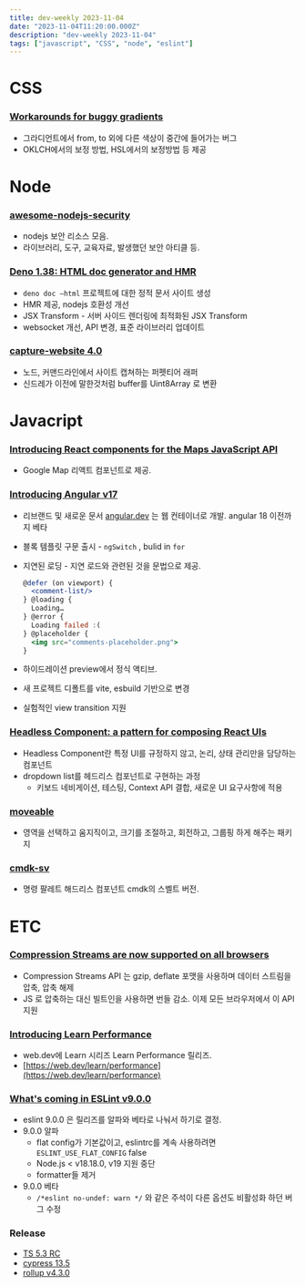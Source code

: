 ```yaml
---
title: dev-weekly 2023-11-04
date: "2023-11-04T11:20:00.000Z"
description: "dev-weekly 2023-11-04"
tags: ["javascript", "CSS", "node", "eslint"]
---
```


# CSS

### **[Workarounds for buggy gradients](https://keithjgrant.com/posts/2023/11/problematic-color-gradients-and-workarounds)**

- 그라디언트에서 from, to 외에 다른 색상이 중간에 들어가는 버그
- OKLCH에서의 보정 방법, HSL에서의 보정방법 등 제공

# Node

### **[awesome-nodejs-security](https://github.com/lirantal/awesome-nodejs-security)**

- nodejs 보안 리소스 모음.
- 라이브러리, 도구, 교육자료, 발생했던 보안 아티클 등.

### **[Deno 1.38: HTML doc generator and HMR](https://deno.com/blog/v1.38)**

- `deno doc —html` 프로젝트에 대한 정적 문서 사이트 생성
- HMR 제공, nodejs 호환성 개선
- JSX Transform - 서버 사이드 렌더링에 최적화된 JSX Transform
- websocket 개선, API 변경, 표준 라이브러리 업데이트

### **[capture-website 4.0](https://github.com/sindresorhus/capture-website)**

- 노드, 커맨드라인에서 사이트 캡쳐하는 퍼펫티어 래퍼
- 신드레가 이전에 말한것처럼 buffer를 Uint8Array 로 변환

# Javacript

### **[Introducing React components for the Maps JavaScript API](https://cloud.google.com/blog/products/maps-platform/introducing-react-components-for-the-maps-javascript-api/?hl=en)**

- Google Map 리액트 컴포넌트로 제공.

### **[Introducing Angular v17](https://blog.angular.io/introducing-angular-v17-4d7033312e4b)**

- 리브랜드 및 새로운 문서 [angular.dev](http://angular.dev) 는 웹 컨테이너로 개발. angular 18 이전까지 베타
- 블록 템플릿 구문 출시 - `ngSwitch` , bulid in `for`
- 지연된 로딩 - 지연 로드와 관련된 것을 문법으로 제공.
    
    ```jsx
    @defer (on viewport) {
      <comment-list/>
    } @loading {
      Loading…
    } @error {
      Loading failed :(
    } @placeholder {
      <img src="comments-placeholder.png">
    }
    ```
    
- 하이드레이션 preview에서 정식 액티브.
- 새 프로젝트 디폴트를 vite, esbuild 기반으로 변경
- 실험적인 view transition 지원

### **[Headless Component: a pattern for composing React UIs](https://martinfowler.com/articles/headless-component.html)**

- Headless Component란 특정 UI를 규정하지 않고, 논리, 상태 관리만을 담당하는 컴포넌트
- dropdown list를 헤드리스 컴포넌트로 구현하는 과정
    - 키보드 네비게이션, 테스팅, Context API 결합, 새로운 UI 요구사항에 적용

### **[moveable](https://github.com/daybrush/moveable)**

- 영역을 선택하고 움지직이고, 크기를 조절하고, 회전하고, 그룹핑 하게 해주는 패키지

### **[cmdk-sv](https://www.cmdk-sv.com/)**

- 명령 팔레트 해드리스 컴포넌트 cmdk의 스벨트 버전.

# ETC

### **[Compression Streams are now supported on all browsers](https://web.dev/blog/compressionstreams)**

- Compression Streams API 는 gzip, deflate 포맷을 사용하며 데이터 스트림을 압축, 압축 해제
- JS 로 압축하는 대신 빌트인을 사용하면 번들 감소. 이제 모든 브라우저에서 이 API 지원

### **[Introducing Learn Performance](https://web.dev/blog/introducing-learn-performance?hl=en)**

- web.dev에 Learn 시리즈 Learn Performance 릴리즈.
- [https://web.dev/learn/performance](https://web.dev/learn/performance)

### **[What's coming in ESLint v9.0.0](https://eslint.org/blog/2023/11/whats-coming-in-eslint-9.0.0/)**

- eslint 9.0.0 은 릴리즈를 알파와 베타로 나눠서 하기로 결정.
- 9.0.0 알파
    - flat config가 기본값이고, eslintrc를 계속 사용하려면 `ESLINT_USE_FLAT_CONFIG` false
    - Node.js < v18.18.0, v19 지원 중단
    - formatter들 제거
- 9.0.0 베타
    - `/*eslint no-undef: warn */` 와 같은 주석이 다른 옵션도 비활성화 하던 버그 수정

### **Release**

- [TS 5.3 RC](https://devblogs.microsoft.com/typescript/announcing-typescript-5-3-rc/)
- [cypress 13.5](https://docs.cypress.io/guides/references/changelog#13-5-0)
- [rollup v4.3.0](https://github.com/rollup/rollup/releases/tag/v4.3.0)